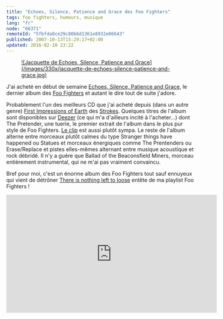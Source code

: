 ```yaml
---
title: "Echoes, Silence, Patience and Grace des Foo Fighters"
tags: foo fighters, humeurs, musique
lang: "fr"
node: "66371"
remoteId: "5fbfda8ce29c80b6d1361e8932e06643"
published: 2007-10-13T15:29:17+02:00
updated: 2016-02-10 23:22
---
```

<figure class="object-left"><a href="/images/jacquette-de-echoes-silence-patience-and-grace.jpg">![Jacquette de Echoes, Silence, Patience and Grace](/images/330x/jacquette-de-echoes-silence-patience-and-grace.jpg)
</a></figure>

J'ai acheté en début de semaine [Echoes, Silence, Patience and
Grace](http://fr.wikipedia.org/wiki/Echoes,_Silence,_Patience_and_Grace), le
dernier album des [Foo Fighters](http://foofighters.com/) et autant le dire tout
de suite j'adore.

Probablement l'un des meilleurs CD que j'ai acheté depuis (dans un autre genre)
[First Impressions of
Earth](http://fr.wikipedia.org/wiki/First_Impressions_of_Earth) des
[Strokes](http://www.thestrokes.com/). Quelques titres de l'album sont
disponibles sur [Deezer](http://www.deezer.com) (ce qui m'a d'ailleurs incité à
l'acheter...) dont The Pretender, une tuerie, le premier extrait de l'album dans
le plus pur style de Foo Fighters.  [Le clip](#clip_the_pretenders) est aussi
plutôt sympa. Le reste de l'album alterne entre morceaux plutôt calmes du type
Stranger things have happened ou Statues et morceaux énergiques comme The
Prentenders ou Erase/Replace et pistes elles-mêmes alternant entre musique
acoustique et rock débridé. Il n'y a guère que Ballad of the Beaconsfield
Miners, morceau entièrement instrumental, qui ne m'ai pas vraiment convaincu.

Bref pour moi, c'est un énorme album des Foo Fighters tout sauf ennuyeux qui
vient de détrôner [There is nothing left to
loose](http://fr.wikipedia.org/wiki/There_Is_Nothing_Left_to_Lose) entête de ma
playlist Foo Fighters&nbsp;!

<a name="clip_the_pretenders" id="clip_the_pretenders"></a>

<iframe width="560" height="315" src="https://www.youtube.com/embed/SBjQ9tuuTJQ" frameborder="0" allowfullscreen></iframe>
